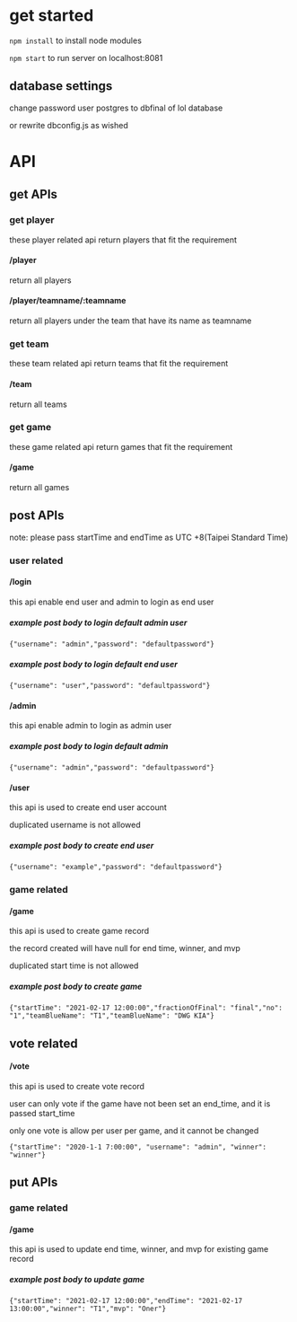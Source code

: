 
# get started

```npm install```
 to install node modules

```npm start```
 to run server on localhost:8081

## database settings
 
<p>change password user postgres to dbfinal of lol database</p>
<p>or rewrite dbconfig.js as wished</p>

# API

## get APIs

### get player

<p>these player related api return players that fit the requirement</p>

#### /player

<p>return all players</p>

#### /player/teamname/:teamname

<p>return all players under the team that have its name as teamname</p>

### get team

<p>these team related api return teams that fit the requirement</p>

#### /team

<p>return all teams</p>

### get game

<p>these game related api return games that fit the requirement</p>

#### /game

<p>return all games</p>

## post APIs

<p>note: please pass startTime and endTime as UTC +8(Taipei Standard Time)</p>

### user related

#### /login

<p>this api enable end user and admin to login as end user</p>

##### example post body to login default admin user

```{"username": "admin","password": "defaultpassword"}```

##### example post body to login default end user

```{"username": "user","password": "defaultpassword"}```

#### /admin

<p>this api enable admin to login as admin user</p>

##### example post body to login default admin

```{"username": "admin","password": "defaultpassword"}```

#### /user

<p>this api is used to create end user account</p>
<p>duplicated username is not allowed</p>

##### example post body to create end user

```{"username": "example","password": "defaultpassword"}```

### game related

#### /game

<p>this api is used to create game record</p>
<p>the record created will have null for end time, winner, and mvp</p>
<p>duplicated start time is not allowed</p>

##### example post body to create game

```{"startTime": "2021-02-17 12:00:00","fractionOfFinal": "final","no": "1","teamBlueName": "T1","teamBlueName": "DWG KIA"}```

## vote related

#### /vote

<p>this api is used to create vote record</p>
<p>user can only vote if the game have not been set an end_time, and it is passed start_time</p>
<p>only one vote is allow per user per game, and it cannot be changed</p>

```{"startTime": "2020-1-1 7:00:00", "username": "admin", "winner": "winner"}```

## put APIs

### game related

#### /game

<p>this api is used to update end time, winner, and mvp for existing game record</p>

##### example post body to update game

```{"startTime": "2021-02-17 12:00:00","endTime": "2021-02-17 13:00:00","winner": "T1","mvp": "Oner"}```